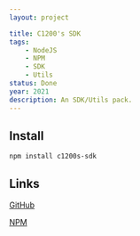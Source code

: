 ```yaml
---
layout: project

title: C1200's SDK
tags:
    - NodeJS
    - NPM
    - SDK
    - Utils
status: Done
year: 2021
description: An SDK/Utils pack.
---
```


## Install

```
npm install c1200s-sdk
```

## Links

[GitHub](https://github.com/c1200/c1200s-sdk)

[NPM](https://npmjs.com/package/c1200s-sdk)
